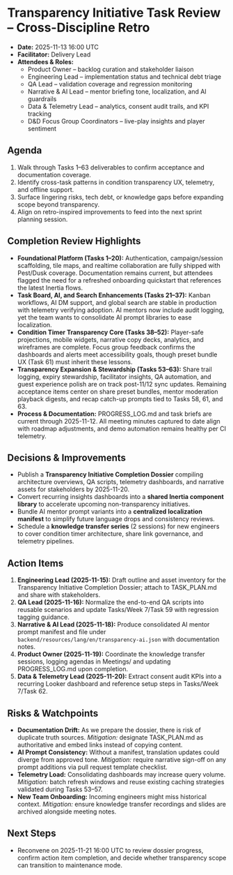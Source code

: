 # Transparency Initiative Task Review – Cross-Discipline Retro
- **Date:** 2025-11-13 16:00 UTC
- **Facilitator:** Delivery Lead
- **Attendees & Roles:**
  - Product Owner – backlog curation and stakeholder liaison
  - Engineering Lead – implementation status and technical debt triage
  - QA Lead – validation coverage and regression monitoring
  - Narrative & AI Lead – mentor briefing tone, localization, and AI guardrails
  - Data & Telemetry Lead – analytics, consent audit trails, and KPI tracking
  - D&D Focus Group Coordinators – live-play insights and player sentiment

## Agenda
1. Walk through Tasks 1–63 deliverables to confirm acceptance and documentation coverage.
2. Identify cross-task patterns in condition transparency UX, telemetry, and offline support.
3. Surface lingering risks, tech debt, or knowledge gaps before expanding scope beyond transparency.
4. Align on retro-inspired improvements to feed into the next sprint planning session.

## Completion Review Highlights
- **Foundational Platform (Tasks 1–20):** Authentication, campaign/session scaffolding, tile maps, and realtime collaboration are fully shipped with Pest/Dusk coverage. Documentation remains current, but attendees flagged the need for a refreshed onboarding quickstart that references the latest Inertia flows.
- **Task Board, AI, and Search Enhancements (Tasks 21–37):** Kanban workflows, AI DM support, and global search are stable in production with telemetry verifying adoption. AI mentors now include audit logging, yet the team wants to consolidate AI prompt libraries to ease localization.
- **Condition Timer Transparency Core (Tasks 38–52):** Player-safe projections, mobile widgets, narrative copy decks, analytics, and wireframes are complete. Focus group feedback confirms the dashboards and alerts meet accessibility goals, though preset bundle UX (Task 61) must inherit these lessons.
- **Transparency Expansion & Stewardship (Tasks 53–63):** Share trail logging, expiry stewardship, facilitator insights, QA automation, and guest experience polish are on track post-11/12 sync updates. Remaining acceptance items center on share preset bundles, mentor moderation playback digests, and recap catch-up prompts tied to Tasks 58, 61, and 63.
- **Process & Documentation:** PROGRESS_LOG.md and task briefs are current through 2025-11-12. All meeting minutes captured to date align with roadmap adjustments, and demo automation remains healthy per CI telemetry.

## Decisions & Improvements
- Publish a **Transparency Initiative Completion Dossier** compiling architecture overviews, QA scripts, telemetry dashboards, and narrative assets for stakeholders by 2025-11-20.
- Convert recurring insights dashboards into a **shared Inertia component library** to accelerate upcoming non-transparency initiatives.
- Bundle AI mentor prompt variants into a **centralized localization manifest** to simplify future language drops and consistency reviews.
- Schedule a **knowledge transfer series** (2 sessions) for new engineers to cover condition timer architecture, share link governance, and telemetry pipelines.

## Action Items
1. **Engineering Lead (2025-11-15):** Draft outline and asset inventory for the Transparency Initiative Completion Dossier; attach to TASK_PLAN.md and share with stakeholders.
2. **QA Lead (2025-11-16):** Normalize the end-to-end QA scripts into reusable scenarios and update Tasks/Week 7/Task 59 with regression tagging guidance.
3. **Narrative & AI Lead (2025-11-18):** Produce consolidated AI mentor prompt manifest and file under `backend/resources/lang/en/transparency-ai.json` with documentation notes.
4. **Product Owner (2025-11-19):** Coordinate the knowledge transfer sessions, logging agendas in Meetings/ and updating PROGRESS_LOG.md upon completion.
5. **Data & Telemetry Lead (2025-11-20):** Extract consent audit KPIs into a recurring Looker dashboard and reference setup steps in Tasks/Week 7/Task 62.

## Risks & Watchpoints
- **Documentation Drift:** As we prepare the dossier, there is risk of duplicate truth sources. *Mitigation:* designate TASK_PLAN.md as authoritative and embed links instead of copying content.
- **AI Prompt Consistency:** Without a manifest, translation updates could diverge from approved tone. *Mitigation:* require narrative sign-off on any prompt additions via pull request template checklist.
- **Telemetry Load:** Consolidating dashboards may increase query volume. *Mitigation:* batch refresh windows and reuse existing caching strategies validated during Tasks 53–57.
- **New Team Onboarding:** Incoming engineers might miss historical context. *Mitigation:* ensure knowledge transfer recordings and slides are archived alongside meeting notes.

## Next Steps
- Reconvene on 2025-11-21 16:00 UTC to review dossier progress, confirm action item completion, and decide whether transparency scope can transition to maintenance mode.
